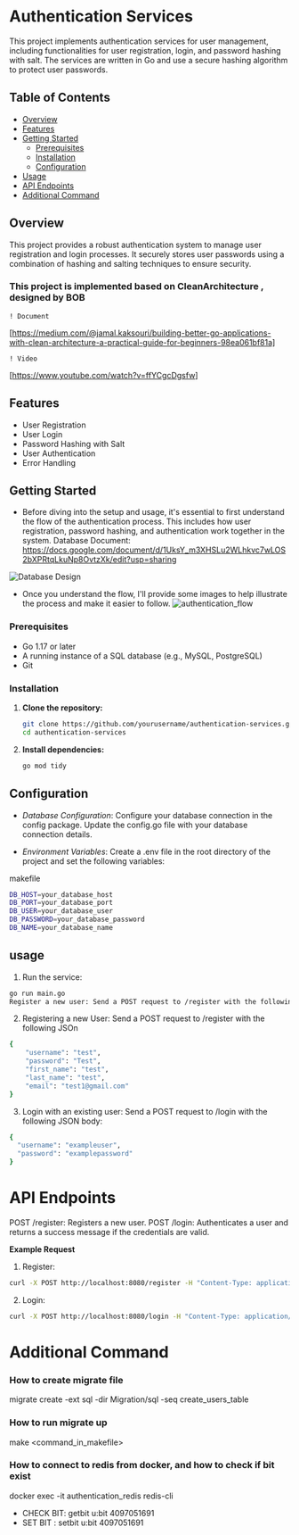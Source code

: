 # Authentication Services

This project implements authentication services for user management, including functionalities for user registration, login, and password hashing with salt. The services are written in Go and use a secure hashing algorithm to protect user passwords.

## Table of Contents

- [Overview](#overview)
- [Features](#features)
- [Getting Started](#getting-started)
  - [Prerequisites](#prerequisites)
  - [Installation](#installation)
  - [Configuration](#configuration)
- [Usage](#usage)
- [API Endpoints](#api-endpoints)
- [Additional Command](#command)

## Overview

This project provides a robust authentication system to manage user registration and login processes. It securely stores user passwords using a combination of hashing and salting techniques to ensure security.
### This project is implemented based on CleanArchitecture , designed by BOB

    ! Document

[https://medium.com/@jamal.kaksouri/building-better-go-applications-with-clean-architecture-a-practical-guide-for-beginners-98ea061bf81a]

    ! Video

[https://www.youtube.com/watch?v=ffYCgcDgsfw]

## Features

- User Registration
- User Login
- Password Hashing with Salt
- User Authentication
- Error Handling

## Getting Started
- Before diving into the setup and usage, it's essential to first understand the flow of the authentication process. This includes how user registration, password hashing, and authentication work together in the system. 
Database Document: https://docs.google.com/document/d/1UksY_m3XHSLu2WLhkvc7wLOS2bXPRtqLkuNp8OvtzXk/edit?usp=sharing

![Database Design](https://github.com/user-attachments/assets/d7c75e7d-2c47-4a9f-a81a-f60bb8df3bee)

- Once you understand the flow, I'll provide some images to help illustrate the process and make it easier to follow.
![authentication_flow](https://github.com/user-attachments/assets/11546488-3269-41f9-8507-f660b201c051)


### Prerequisites

- Go 1.17 or later
- A running instance of a SQL database (e.g., MySQL, PostgreSQL)
- Git

### Installation

1. **Clone the repository:**
   ```bash
   git clone https://github.com/yourusername/authentication-services.git
   cd authentication-services
   ```

2. **Install dependencies:**
    ```bash
    go mod tidy
    ```

## Configuration
- *Database Configuration*: Configure your database connection in the config package. Update the config.go file with your database connection details.

- *Environment Variables*: Create a .env file in the root directory of the project and set the following variables:

makefile
```bash
DB_HOST=your_database_host
DB_PORT=your_database_port
DB_USER=your_database_user
DB_PASSWORD=your_database_password
DB_NAME=your_database_name
```

## usage
1. Run the service:
```bash
go run main.go
Register a new user: Send a POST request to /register with the following JSON body:
```

2. Registering a new User: Send a POST request to /register with the following JSOn
```bash
{
    "username": "test",
    "password": "Test",
    "first_name": "test",
    "last_name": "test",
    "email": "test1@gmail.com"
}
```

3. Login with an existing user: Send a POST request to /login with the following JSON body:
```bash
{
  "username": "exampleuser",
  "password": "examplepassword"
}
```

# API Endpoints
POST /register: Registers a new user.
POST /login: Authenticates a user and returns a success message if the credentials are valid.

**Example Request**
1. Register:
```bash
curl -X POST http://localhost:8080/register -H "Content-Type: application/json" -d '{"username": "exampleuser", "password": "examplepassword"}'
```
2. Login:
```bash
curl -X POST http://localhost:8080/login -H "Content-Type: application/json" -d '{"username": "exampleuser", "password": "examplepassword"}'
```




# Additional Command

### How to create migrate file

migrate create -ext sql -dir Migration/sql -seq create_users_table

### How to run migrate up

make <command_in_makefile>

### How to connect to redis from docker, and how to check if bit exist

docker exec -it authentication_redis redis-cli

-   CHECK BIT: getbit u:bit 4097051691
-   SET BIT : setbit u:bit 4097051691
